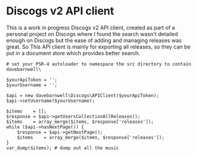 # Discogs v2 API client

This is a work in progress Discogs v2 API client, created as part of a personal project on Discogs
where I found the search wasn't detailed enough on Discogs but the ease of adding and managing
releases was great. So This API client is mainly for exporting all releases, so they can be
put in a document store which provides better search.


    # set your PSR-4 autoloader to namespace the src directory to contain davebarnwell\

    $yourApiToken = '';
    $yourUsername = '';

    $api = new davebarnwell\Discogs\APIClient($yourApiToken);
    $api->setUsername($yourUsername);
    
    $items    = [];
    $response = $api->getUsersCollectionAllReleases();
    $items    = array_merge($items, $response['releases']);
    while ($api->hasNextPage()) {
        $response = $api->getNextPage();
        $items    = array_merge($items, $response['releases']);
    }
    var_dump($items); # dump out all the music

